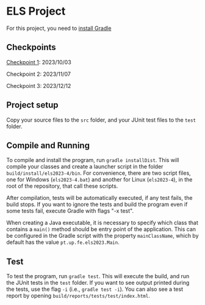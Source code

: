 # ELS Project

For this project, you need to [install Gradle](https://gradle.org/install/)

## Checkpoints

[Checkpoint 1](./docs/checkpoints/Checkpoint_1.md): 2023/10/03


Checkpoint 2: 2023/11/07


Checkpoint 3: 2023/12/12 



## Project setup

Copy your source files to the ``src`` folder, and your JUnit test files to the ``test`` folder.

## Compile and Running

To compile and install the program, run ``gradle installDist``. This will compile your classes and create a launcher script in the folder ``build/install/els2023-4/bin``. For convenience, there are two script files, one for Windows (``els2023-4.bat``) and another for Linux (``els2023-4``), in the root of the repository, that call these scripts.

After compilation, tests will be automatically executed, if any test fails, the build stops. If you want to ignore the tests and build the program even if some tests fail, execute Gradle with flags "-x test".

When creating a Java executable, it is necessary to specify which class that contains a ``main()`` method should be entry point of the application. This can be configured in the Gradle script with the property ``mainClassName``, which by default has the value ``pt.up.fe.els2023.Main``.

## Test

To test the program, run ``gradle test``. This will execute the build, and run the JUnit tests in the ``test`` folder. If you want to see output printed during the tests, use the flag ``-i`` (i.e., ``gradle test -i``).
You can also see a test report by opening ``build/reports/tests/test/index.html``.

